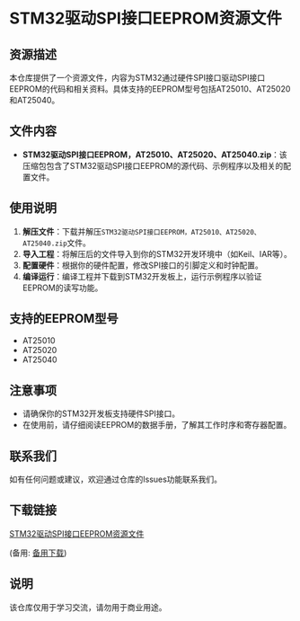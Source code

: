 # STM32驱动SPI接口EEPROM资源文件

## 资源描述

本仓库提供了一个资源文件，内容为STM32通过硬件SPI接口驱动SPI接口EEPROM的代码和相关资料。具体支持的EEPROM型号包括AT25010、AT25020和AT25040。

## 文件内容

- **STM32驱动SPI接口EEPROM，AT25010、AT25020、AT25040.zip**：该压缩包包含了STM32驱动SPI接口EEPROM的源代码、示例程序以及相关的配置文件。

## 使用说明

1. **解压文件**：下载并解压`STM32驱动SPI接口EEPROM，AT25010、AT25020、AT25040.zip`文件。
2. **导入工程**：将解压后的文件导入到你的STM32开发环境中（如Keil、IAR等）。
3. **配置硬件**：根据你的硬件配置，修改SPI接口的引脚定义和时钟配置。
4. **编译运行**：编译工程并下载到STM32开发板上，运行示例程序以验证EEPROM的读写功能。

## 支持的EEPROM型号

- AT25010
- AT25020
- AT25040

## 注意事项

- 请确保你的STM32开发板支持硬件SPI接口。
- 在使用前，请仔细阅读EEPROM的数据手册，了解其工作时序和寄存器配置。

## 联系我们

如有任何问题或建议，欢迎通过仓库的Issues功能联系我们。

## 下载链接
[STM32驱动SPI接口EEPROM资源文件](https://pan.quark.cn/s/587af90b4076) 

(备用: [备用下载](https://pan.baidu.com/s/1bYW6FVSQnYMUg7Qfft-PuA?pwd=1234))

## 说明

该仓库仅用于学习交流，请勿用于商业用途。
